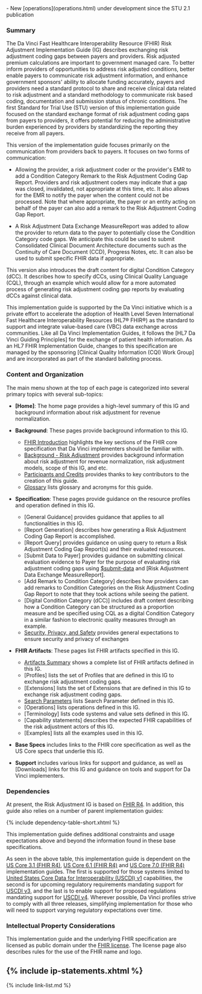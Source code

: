 
<div class="new-content" markdown="1">
- New [operations](operations.html) under development since the STU 2.1 publication
</div>

###  Summary

The Da Vinci Fast Healthcare Interoperability Resource (FHIR) Risk Adjustment Implementation Guide (IG) describes exchanging risk adjustment coding gaps between payers and providers. Risk adjusted premium calculations are important to government managed care. To better inform providers of opportunities to address risk adjusted conditions, better enable payers to communicate risk adjustment information, and enhance government sponsors' ability to allocate funding accurately, payers and providers need a standard protocol to share and receive clinical data related to risk adjustment and a standard methodology to communicate risk based coding, documentation and submission status of chronic conditions. The first Standard for Trial Use (STU) version of this implementation guide focused on the standard exchange format of risk adjustment coding gaps from payers to providers, it offers potential for reducing the administrative burden experienced by providers by standardizing the reporting they receive from all payers.

This version of the implementation guide focuses primarily on the communication from providers back to payers. It focuses on two forms of communication:

- Allowing the provider, a risk adjustment coder or the provider's EMR to add a Condition Category Remark to the Risk Adjustment Coding Gap Report.  Providers and risk adjustment coders may indicate that a gap was closed, invalidated, not appropriate at this time, etc.  It also allows for the EMR to notify the payer when the content could not be processed. Note that where appropriate, the payer or an entity acting on behalf of the payer can also add a remark to the Risk Adjustment Coding Gap Report.

- A Risk Adjustment Data Exchange MeasureReport was added to allow the provider to return data to the payer to potentially close the Condition Category code gaps.  We anticipate this could be used to submit Consolidated Clinical Document Architecture documents such as the Continuity of Care Document (CCD), Progress Notes, etc. It can also be used to submit specific FHIR data if appropriate.

This version also introduces the draft content for digital Condition Category (dCC). It describes how to specify dCCs, using Clinical Quality Language (CQL), through an example which would allow for a more automated process of generating risk adjustment coding gap reports by evaluating dCCs against clinical data. 

This implementation guide is supported by the Da Vinci initiative which is a private effort to accelerate the adoption of Health Level Seven International Fast Healthcare Interoperability Resources (HL7® FHIR®) as the standard to support and integrate value-based care (VBC) data exchange across communities. Like all Da Vinci Implementation Guides, it follows the [HL7 Da Vinci Guiding Principles] for the exchange of patient health information. As an HL7 FHIR Implementation Guide, changes to this specification are managed by the sponsoring [Clinical Quality Information (CQI) Work Group] and are incorporated as part of the standard balloting process.

### Content and Organization

The main menu shown at the top of each page is categorized into several primary topics with several sub-topics:

- **[Home]**\: The home page provides a high-level summary of this IG and background information about risk adjustment for revenue normalization.

- **Background**: These pages provide background information to this IG.  
    - [FHIR Introduction](fhir.html) highlights the key sections of the FHIR core specification that Da Vinci implementers should be familiar with.
    - [Background - Risk Adjustment](background.html) provides background information about risk adjustment for revenue normalization, risk adjustment models, scope of this IG, and etc. 
    - [Participants and Credits](credits.html) provides thanks to key contributors to the creation of this guide.
    - [Glossary](glossary.html) lists glossary and acronyms for this guide.
- **Specification**: These pages provide guidance on the resource profiles and operation defined in this IG.
    - [General Guidance] provides guidance that applies to all functionalities in this IG.
    - [Report Generation] describes how generating a Risk Adjustment Coding Gap Report is accomplished.
    - [Report Query] provides guidance on using query to return a Risk Adjustment Coding Gap Report(s) and their evaluated resources.
    - [Submit Data to Payer] provides guidance on submitting clinical evaluation evidence to Payer for the purpose of evaluating risk adjustment coding gaps using [$submit-data](https://www.hl7.org/fhir/measure-operation-submit-data.html) and [Risk Adjustment Data Exchange MeasureReport].
    - [Add Remark to Condition Category] describes how providers can add remarks to Condition Categories on the Risk Adjustment Coding Gap Report to note that they took actions while seeing the patient.
    - [Digital Condition Category (dCC)] includes draft content describing how a Condition Category can be structured as a proportion measure and be specified using CQL as a digital Condition Category in a similar fashion to electronic quality measures through an example. 
    - [Security, Privacy, and Safety](security.html) provides general expectations to ensure security and privacy of exchanges

- **FHIR Artifacts**: These pages list FHIR artifacts specified in this IG.
    - [Artifacts Summary](artifacts.html) shows a complete list of FHIR artifacts defined in this IG. 
    - [Profiles] lists the set of Profiles that are defined in this IG to exchange risk adjustment coding gaps.
    - [Extensions] lists the set of Extensions that are defined in this IG to exchange risk adjustment coding gaps.
    - [Search Parameters](search-parameters.html) lists Search Parameter defined in this IG.
    - [Operations] lists operations defined in this IG.
    - [Terminology] lists code systems and value sets defined in this IG.
    - [Capability statements] describes the expected FHIR capabilities of the risk adjustment actors of this IG.
    - [Examples] lists all the examples used in this IG.

- **Base Specs** includes links to the FHIR core specification as well as the US Core specs that underlie this IG.
- **Support** includes various links for support and guidance, as well as [Downloads] links for this IG and guidance on tools and support for Da Vinci implementers.


### Dependencies
At present, the Risk Adjustment IG is based on [FHIR R4]({{site.data.fhir.path}}).  In addition, this guide also relies on a number of parent implementation guides:

{% include dependency-table-short.xhtml %}

This implementation guide defines additional constraints and usage expectations above and beyond the information found in these base specifications.

As seen in the above table, this implementation guide is dependent on the [US Core 3.1 (FHIR R4)]({{site.data.fhir.ver.uscore3}}), [US Core 6.1 (FHIR R4)]({{site.data.fhir.ver.uscore6}}) and [US Core 7.0 (FHIR R4)]({{site.data.fhir.ver.uscore7}}) implementation guides.  The first is supported for those systems limited to [United States Core Data for Interoperability (USCDI) v1](https://www.healthit.gov/isp/united-states-core-data-interoperability-uscdi) capabilities, the second is for upcoming regulatory requirements mandating support for [USCDI v3](https://www.healthit.gov/isp/united-states-core-data-interoperability-uscdi#uscdi-v3), and the last is to enable support for proposed regulations mandating support for [USCDI v4](https://www.healthit.gov/isp/united-states-core-data-interoperability-uscdi#uscdi-v4).  Wherever possible, Da Vinci profiles strive to comply with all three releases, simplifying implementation for those who will need to support varying regulatory expectations over time.


### Intellectual Property Considerations
This implementation guide and the underlying FHIR specification are licensed as public domain under the [FHIR license](http://hl7.org/fhir/R4/license.html#license). The license page also describes rules for the use of the FHIR name and logo.

{% include ip-statements.xhtml %}
---


{% include link-list.md %}
